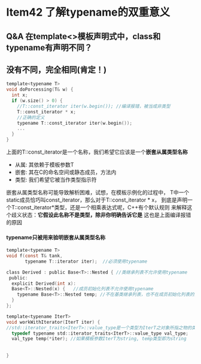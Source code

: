# Item42 了解typename的双重意义

## Q&A 在template<>模板声明式中，class和typename有声明不同？
## 没有不同，完全相同(肯定！)

```c
template<typename T>
void doPorcessing(T& w) {
  int x;
  if (w.size() > 0) {
    //T::const_iterator iter(w.begin()); //编译报错，被当成非类型
    T::const_iterator * x;
    //正确的定义
    typename T::const_iterator iter(w.begin());
    ...
  }
}
```

上面的T::const_iterator是一个名称，我们希望它应该是一个<b>嵌套从属类型名称</b>

- 从属: 其依赖于模板参数T
- 嵌套: 其在C的命名空间或静态成员，方法内
- 类型: 我们希望它被当作类型指示符

嵌套从属类型名称可能导致解析困难，试想，在模板示例化的过程中，
T中一个static成员恰巧叫const_iterator，那么对于T::const_iterator * x，
到底是声明一个T::const_iterator*类型，还是一个相乘表达式呢，C++有个默认规则
来解释这个歧义状态：<b>它假设此名称不是类型，除非你明确告诉它是</b>
这也是上面编译报错的原因

#### typename只被用来验明嵌套从属类型名称
```c
template<typename T>
void f(const T& tank,
	   typename T::iterator iter);  //必须使用typename

class Derived : public Base<T>::Nested { //类继承列表不允许使用typename
 public:
  explicit Derived(int x):
  Base<T>::Nested(x) {   //成员初始化列表不允许使用typename
    typename Base<T>::Nested temp; //不在基类继承列表，也不在成员初始化列表的类型名，需要使用typename
  }
};

template<typename IterT>
void workWithIterator(IterT iter) {
//std::iterator_traits<IterT>::value_type是一个类型为IterT之对象所指之物的类型
  typedef typename std::iterator_traits<IterT>::value_type val_type;
  val_type temp(*iter); //如果模板参数IterT为string, temp类型即为string
  
  
}
```
